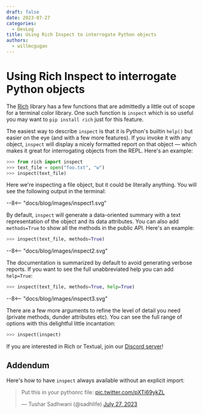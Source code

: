 ```yaml
---
draft: false
date: 2023-07-27
categories:
  - DevLog
title: Using Rich Inspect to interrogate Python objects
authors:
  - willmcgugan
---
```


# Using Rich Inspect to interrogate Python objects

The [Rich](https://github.com/Textualize/rich) library has a few functions that are admittedly a little out of scope for a terminal color library. One such function is `inspect` which is so useful you may want to `pip install rich` just for this feature.

<!-- more -->

The easiest way to describe `inspect` is that it is Python's builtin `help()` but easier on the eye (and with a few more features).
If you invoke it with any object, `inspect` will display a nicely formatted report on that object &mdash; which makes it great for interrogating objects from the REPL. Here's an example:

```python
>>> from rich import inspect
>>> text_file = open("foo.txt", "w")
>>> inspect(text_file)
```

Here we're inspecting a file object, but it could be literally anything.
You will see the following output in the terminal:

<div>
--8<-- "docs/blog/images/inspect1.svg"
</div>

By default, `inspect` will generate a data-oriented summary with a text representation of the object and its data attributes.
You can also add `methods=True` to show all the methods in the public API.
Here's an example:

```python
>>> inspect(text_file, methods=True)
```

<div>
--8<-- "docs/blog/images/inspect2.svg"
</div>

The documentation is summarized by default to avoid generating verbose reports.
If you want to see the full unabbreviated help you can add `help=True`:

```python
>>> inspect(text_file, methods=True, help=True)
```

<div>
--8<-- "docs/blog/images/inspect3.svg"
</div>

There are a few more arguments to refine the level of detail you need (private methods, dunder attributes etc).
You can see the full range of options with this delightful little incantation:

```python
>>> inspect(inspect)
```

If you are interested in Rich or Textual, join our [Discord server](https://discord.gg/Enf6Z3qhVr)!


## Addendum

Here's how to have `inspect` always available without an explicit import:

<blockquote class="twitter-tweet"><p lang="en" dir="ltr">Put this in your pythonrc file: <a href="https://t.co/pXTi69ykZL">pic.twitter.com/pXTi69ykZL</a></p>&mdash; Tushar Sadhwani (@sadhlife) <a href="https://twitter.com/sadhlife/status/1684446413785280517?ref_src=twsrc%5Etfw">July 27, 2023</a></blockquote> <script async src="https://platform.twitter.com/widgets.js" charset="utf-8"></script>
